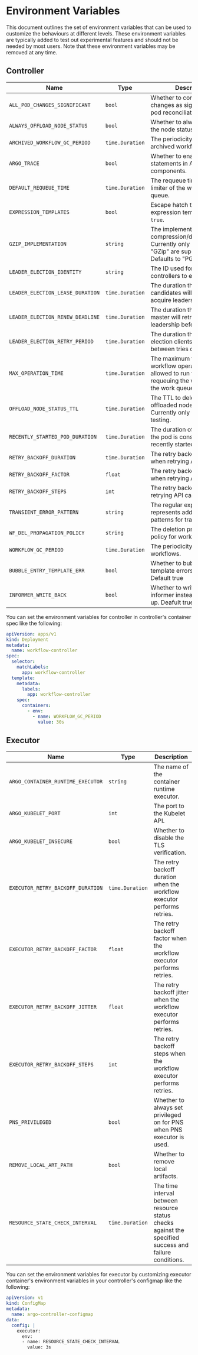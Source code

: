 # Environment Variables

This document outlines the set of environment variables that can be used to customize the behaviours at different levels.
These environment variables are typically added to test out experimental features and should not be needed by most users.
Note that these environment variables may be removed at any time.

## Controller

| Name | Type | Description|
|----------|------|------------|
| `ALL_POD_CHANGES_SIGNIFICANT` | `bool` |  Whether to consider all pod changes as significant during pod reconciliation. |
| `ALWAYS_OFFLOAD_NODE_STATUS` | `bool` | Whether to always offload the node status. |
| `ARCHIVED_WORKFLOW_GC_PERIOD` | `time.Duration` | The periodicity for GC of archived workflows. |
| `ARGO_TRACE` | `bool` | Whether to enable tracing statements in Argo components. |
| `DEFAULT_REQUEUE_TIME` | `time.Duration` | The requeue time for the rate limiter of the workflow queue. |
| `EXPRESSION_TEMPLATES` | `bool` | Escape hatch to disable expression templates. Default `true`. |
| `GZIP_IMPLEMENTATION` | `string` | The implementation of compression/decompression. Currently only "PGZip" and "GZip" are supported. Defaults to "PGZip". |
| `LEADER_ELECTION_IDENTITY` | `string` | The ID used for workflow controllers to elect a leader. |
| `LEADER_ELECTION_LEASE_DURATION` | `time.Duration` | The duration that non-leader candidates will wait to force acquire leadership. |
| `LEADER_ELECTION_RENEW_DEADLINE` | `time.Duration` | The duration that the acting master will retry refreshing leadership before giving up. |
| `LEADER_ELECTION_RETRY_PERIOD` | `time.Duration` | The duration that the leader election clients should wait between tries of actions. |
| `MAX_OPERATION_TIME` | `time.Duration` | The maximum time a workflow operation is allowed to run for before requeuing the workflow onto the work queue. |
| `OFFLOAD_NODE_STATUS_TTL` | `time.Duration` | The TTL to delete the offloaded node status. Currently only used for testing. |
| `RECENTLY_STARTED_POD_DURATION` | `time.Duration` | The duration of a pod before the pod is considered to be recently started. |
| `RETRY_BACKOFF_DURATION` | `time.Duration` | The retry backoff duration when retrying API calls. |
| `RETRY_BACKOFF_FACTOR` | `float` | The retry backoff factor when retrying API calls. |
| `RETRY_BACKOFF_STEPS` | `int` | The retry backoff steps when retrying API calls. |
| `TRANSIENT_ERROR_PATTERN` | `string` | The regular expression that represents additional patterns for transient errors. |
| `WF_DEL_PROPAGATION_POLICY` | `string` | The deletion propogation policy for workflows. |
| `WORKFLOW_GC_PERIOD` | `time.Duration` | The periodicity for GC of workflows. |
| `BUBBLE_ENTRY_TEMPLATE_ERR` | `bool` | Whether to bubble up template errors to workflow. Default true |
| `INFORMER_WRITE_BACK` | `bool` | Whether to write back to informer instead of catching up. Deafult true |

You can set the environment variables for controller in controller's container spec like the following:

```yaml
apiVersion: apps/v1
kind: Deployment
metadata:
  name: workflow-controller
spec:
  selector:
    matchLabels:
      app: workflow-controller
  template:
    metadata:
      labels:
        app: workflow-controller
    spec:
      containers:
        - env:
          - name: WORKFLOW_GC_PERIOD
            value: 30s
```

## Executor

| Name | Type | Description|
|----------|------|------------|
| `ARGO_CONTAINER_RUNTIME_EXECUTOR` | `string` | The name of the container runtime executor. |
| `ARGO_KUBELET_PORT` | `int` | The port to the Kubelet API. |
| `ARGO_KUBELET_INSECURE` | `bool` | Whether to disable the TLS verification. |
| `EXECUTOR_RETRY_BACKOFF_DURATION` | `time.Duration` | The retry backoff duration when the workflow executor performs retries. |
| `EXECUTOR_RETRY_BACKOFF_FACTOR` | `float` | The retry backoff factor when the workflow executor performs retries. |
| `EXECUTOR_RETRY_BACKOFF_JITTER` | `float` | The retry backoff jitter when the workflow executor performs retries. |
| `EXECUTOR_RETRY_BACKOFF_STEPS` | `int` | The retry backoff steps when the workflow executor performs retries. |
| `PNS_PRIVILEGED` | `bool` | Whether to always set privileged on for PNS when PNS executor is used. |
| `REMOVE_LOCAL_ART_PATH` | `bool` | Whether to remove local artifacts. |
| `RESOURCE_STATE_CHECK_INTERVAL` | `time.Duration` | The time interval between resource status checks against the specified success and failure conditions. |

You can set the environment variables for executor by customizing executor container's environment variables in your
controller's configmap like the following:

```yaml
apiVersion: v1
kind: ConfigMap
metadata:
  name: argo-controller-configmap
data:
  config: |
    executor:
      env:
      - name: RESOURCE_STATE_CHECK_INTERVAL
        value: 3s
```
